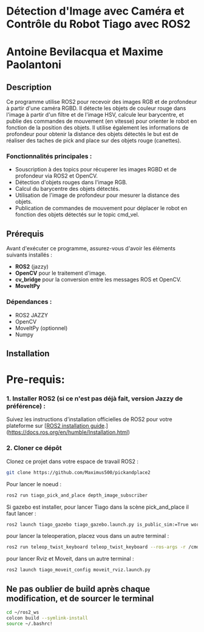# Détection d'Image avec Caméra et Contrôle du Robot Tiago avec ROS2
# Antoine Bevilacqua et Maxime Paolantoni

## Description

Ce programme utilise ROS2 pour recevoir des images RGB et de profondeur à partir d'une caméra RGBD. Il détecte les objets de couleur rouge dans l'image à partir d'un filtre et de l'image HSV, calcule leur barycentre, et publie des commandes de mouvement (en vitesse) pour orienter le robot en fonction de la position des objets. Il utilise également les informations de profondeur pour obtenir la distance des objets détectés le but est de réaliser des taches de pick and place sur des objets rouge (canettes).

### Fonctionnalités principales :
- Souscription à des topics pour récuperer les images RGBD et de profondeur via ROS2 et OpenCV.
- Détection d'objets rouges dans l'image RGB.
- Calcul du barycentre des objets détectés.
- Utilisation de l'image de profondeur pour mesurer la distance des objets.
- Publication de commandes de mouvement pour déplacer le robot en fonction des objets détectés sur le topic cmd_vel.

## Prérequis

Avant d'exécuter ce programme, assurez-vous d'avoir les éléments suivants installés :

- **ROS2** (jazzy)
- **OpenCV** pour le traitement d'image.
- **cv_bridge** pour la conversion entre les messages ROS et OpenCV.
- **MoveItPy** 

### Dépendances :
- ROS2 JAZZY
- OpenCV
- MoveItPy (optionnel)
- Numpy

## Installation
# Pre-requis:
### 1. Installer ROS2 (si ce n'est pas déjà fait, version Jazzy de préférence) :

Suivez les instructions d'installation officielles de ROS2 pour votre plateforme sur [[ROS2 installation guide](https://index.ros.org/doc/ros2/Installation/).](https://docs.ros.org/en/humble/Installation.html)

### 2. Cloner ce dépôt

Clonez ce projet dans votre espace de travail ROS2 :

```bash
git clone https://github.com/Maximus500/pickandplace2
```
 Pour lancer le noeud : 

```bash
ros2 run tiago_pick_and_place depth_image_subscriber
```
Si gazebo est installer, pour lancer Tiago dans la scène pick_and_place il faut lancer : 

```bash
ros2 launch tiago_gazebo tiago_gazebo.launch.py is_public_sim:=True world_name:=pick_and_place
```
pour lancer la teleoperation, placez vous dans un autre terminal :  
```bash
ros2 run teleop_twist_keyboard teleop_twist_keyboard --ros-args -r /cmd_vel:=/key_vel

```

 pour lancer Rviz et Moveit, dans un autre terminal : 
```bash
ros2 launch tiago_moveit_config moveit_rviz.launch.py
```

## Ne pas oublier de build après chaque modification, et de sourcer le terminal 
```bash
cd ~/ros2_ws
colcon build --symlink-install
source ~/.bashrc!

```

